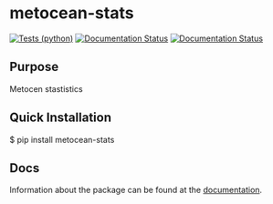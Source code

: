 # metocean-stats

[![Tests (python)](https://github.com/MET-OM/metocean-stats/actions/workflows/tests.yml/badge.svg)](https://github.com/MET-OM/metocean-stats/actions/workflows/tests.yml)
[![Documentation Status](https://readthedocs.org/projects/metocean-stats/badge/?version=latest)](https://metocean-stats.readthedocs.io/en/latest/?badge=latest)	[![Documentation Status](https://readthedocs.org/projects/metocean-stats/badge/?version=latest)](https://metocean-stats.readthedocs.io/en/latest/?badge=latest)

## Purpose
Metocen stastistics

## Quick Installation

$ pip install metocean-stats 

## Docs
Information about the package can be found at the [documentation](https://metocean-stats.readthedocs.io/en/latest/index.html).
